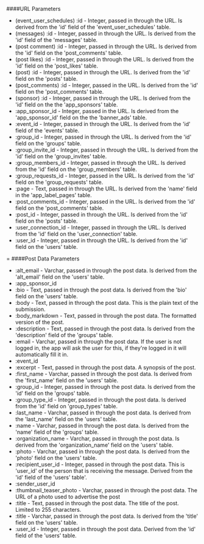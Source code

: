 <!-- --- title: List of all parameters being used. -->

####URL Parameters

* (event_user_schedules) :id - Integer, passed in through the URL. Is derived from the 'id' field of the 'event_user_schedules' table.
* (messages) :id - Integer, passed in through the URL. Is derived from the 'id' field of the 'messages' table.
* (post comment) :id - Integer, passed in through the URL. Is derived from the 'id' field on the 'post_comments' table.
* (post likes) :id - Integer, passed in through the URL. Is derived from the 'id' field on the 'post_likes' table.
* (post) :id - Integer, passed in through the URL. Is derived from the 'id' field on the 'posts' table.
* (post_comments) :id - Integer, passed in the URL. Is derived from the 'id' field on the 'post_comments' table.
* (sponsor) :id - Integer, passed in through the URL. Is derived from the 'id' field on the the 'app_sponsors' table.
* :app_sponsor_id - Integer, passed in the URL. Is derived from the 'app_sponsor_id' field on the the 'banner_ads' table.
* :event_id - Integer, passed in through the URL. Is derived from the 'id' field of the 'events' table.
* :group_id - Integer, passed in through the URL. Is derived from the 'id' field on the 'groups' table.
* :group_invite_id - Integer, passed in through the URL. Is derived from the 'id' field on the 'group_invites' table.
* :group_members_id - Integer, passed in through the URL. Is derived from the 'id' field on the 'group_members' table.
* :group_requests_id - Integer, passed in the URL. Is derived from the 'id' field on the 'group_requests' table.
* :page - Text, passed in through the URL. Is derived from the 'name' field in the 'app_label_pages' table.
* :post_comments_id - Integer, passed in the URL. Is derived from the 'id' field on the 'post_comments' table.
* :post_id - Integer, passed in through the URL. Is derived from the 'id' field on the 'posts' table.
* :user_connection_id - Integer, passed in through the URL. Is derived from the 'id' field on the 'user_connection' table.
* :user_id - Integer, passed in through the URL. Is derived from the 'id' field on the 'users' table.

=
####Post Data Parameters

* :alt_email - Varchar, passed in through the post data. Is derived from the 'alt_email' field on the 'users' table.
* :app_sponsor_id
* :bio  - Text, passed in through the post data. Is derived from the 'bio' field on the 'users' table. 
* :body - Text, passed in through the post data. This is the plain text of the submission.
* :body_markdown - Text, passed in through the post data. The formatted version of the post.
* :description - Text, passed in through the post data. Is derived from the 'description' field of the 'groups' table.
* :email - Varchar, passed in through the post data. If the user is not logged in, the app will ask the user for this, if they're logged in it will automatically fill it in.
* :event_id
* :excerpt - Text, passed in through the post data. A synopsis of the post.
* :first_name - Varchar, passed in through the post data. Is derived from the 'first_name' field on the 'users' table.
* :group_id - Integer, passed in through the post data. Is derived from the 'id' field on the 'groups' table.
* :group_type_id - Integer, passed in through the post data. Is derived from the 'id' field on 'group_types' table.
* :last_name - Varchar, passed in through the post data. Is derived from the 'last_name' field on the 'users' table.
* :name - Varchar, passed in through the post data. Is derived from the 'name' field of the 'groups' table.
* :organization_name - Varchar, passed in through the post data. Is derived from the 'organization_name' field on the 'users' table. 
* :photo - Varchar, passed in through the post data. Is derived from the 'photo' field on the 'users' table.
* :recipient_user_id - Integer, passed in through the post data. This is 'user_id' of the person that is receiving the message. Derived from the 'id' field of the 'users' table'.
* :sender_user_id
* :thumbnail_teaser_photo - Varchar, passed in through the post data. The URL of a photo used to advertise the post
* :title - Text, passed in through the post data. The title of the post. Limited to 255 characters.
* :title - Varchar, passed in through the post data. Is derived from the 'title' field on the 'users' table.
* :user_id - Integer, passed in through the post data. Derived from the 'id' field of the 'users' table.